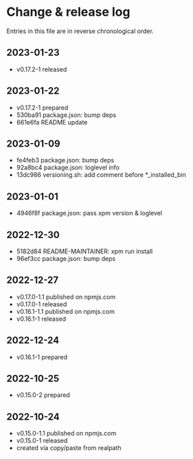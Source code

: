 # Change & release log

Entries in this file are in reverse chronological order.

## 2023-01-23

* v0.17.2-1 released

## 2023-01-22

* v0.17.2-1 prepared
* 530ba91 package.json: bump deps
* 661e6fa README update

## 2023-01-09

* fe4feb3 package.json: bump deps
* 92a8bc4 package.json: loglevel info
* 13dc986 versioning.sh: add comment before *_installed_bin

## 2023-01-01

* 4946f8f package.json: pass xpm version & loglevel

## 2022-12-30

* 5182d84 README-MAINTAINER: xpm run install
* 96ef3cc package.json: bump deps

## 2022-12-27

* v0.17.0-1.1 published on npmjs.com
* v0.17.0-1 released
* v0.16.1-1.1 published on npmjs.com
* v0.16.1-1 released

## 2022-12-24

* v0.16.1-1 prepared

## 2022-10-25

* v0.15.0-2 prepared

## 2022-10-24

* v0.15.0-1.1 published on npmjs.com
* v0.15.0-1 released
* created via copy/paste from realpath
